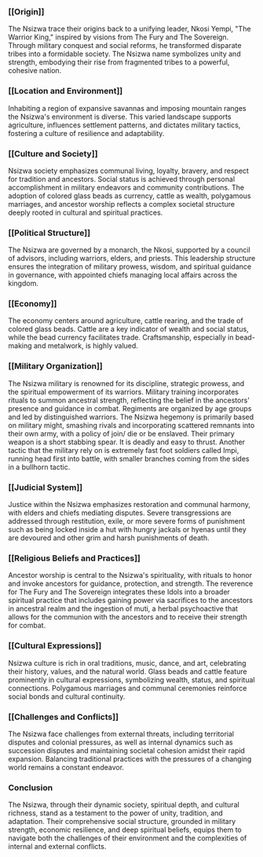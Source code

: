 ### [[Origin]]

The Nsizwa trace their origins back to a unifying leader, Nkosi Yempi, "The Warrior King," inspired by visions from The Fury and The Sovereign. Through military conquest and social reforms, he transformed disparate tribes into a formidable society. The Nsizwa name symbolizes unity and strength, embodying their rise from fragmented tribes to a powerful, cohesive nation.

### [[Location and Environment]]

Inhabiting a region of expansive savannas and imposing mountain ranges the Nsizwa's environment is diverse. This varied landscape supports agriculture, influences settlement patterns, and dictates military tactics, fostering a culture of resilience and adaptability.

### [[Culture and Society]]

Nsizwa society emphasizes communal living, loyalty, bravery, and respect for tradition and ancestors. Social status is achieved through personal accomplishment in military endeavors and community contributions. The adoption of colored glass beads as currency, cattle as wealth, polygamous marriages, and ancestor worship reflects a complex societal structure deeply rooted in cultural and spiritual practices.

### [[Political Structure]]

The Nsizwa are governed by a monarch, the Nkosi, supported by a council of advisors, including warriors, elders, and priests. This leadership structure ensures the integration of military prowess, wisdom, and spiritual guidance in governance, with appointed chiefs managing local affairs across the kingdom.

### [[Economy]]

The economy centers around agriculture, cattle rearing, and the trade of colored glass beads. Cattle are a key indicator of wealth and social status, while the bead currency facilitates trade. Craftsmanship, especially in bead-making and metalwork, is highly valued.

### [[Military Organization]]

The Nsizwa military is renowned for its discipline, strategic prowess, and the spiritual empowerment of its warriors. Military training incorporates rituals to summon ancestral strength, reflecting the belief in the ancestors' presence and guidance in combat. Regiments are organized by age groups and led by distinguished warriors. The Nsizwa hegemony is primarily based on military might, smashing rivals and incorporating scattered remnants into their own army, with a policy of join/ die or be enslaved. Their primary weapon is a short stabbing spear. It is deadly and easy to thrust. Another tactic that the military rely on is extremely fast foot soldiers called Impi, running head first into battle, with smaller branches coming from the sides in a bullhorn tactic.

### [[Judicial System]]

Justice within the Nsizwa emphasizes restoration and communal harmony, with elders and chiefs mediating disputes. Severe transgressions are addressed through restitution, exile, or more severe forms of punishment such as being locked inside a hut with hungry jackals or hyenas until they are devoured and other grim and harsh punishments of death.

### [[Religious Beliefs and Practices]]

Ancestor worship is central to the Nsizwa's spirituality, with rituals to honor and invoke ancestors for guidance, protection, and strength. The reverence for The Fury and The Sovereign integrates these Idols into a broader spiritual practice that includes gaining power via sacrifices to the ancestors in ancestral realm and the ingestion of muti, a herbal psychoactive that allows for the communion with the ancestors and to receive their strength for combat.

### [[Cultural Expressions]]

Nsizwa culture is rich in oral traditions, music, dance, and art, celebrating their history, values, and the natural world. Glass beads and cattle feature prominently in cultural expressions, symbolizing wealth, status, and spiritual connections. Polygamous marriages and communal ceremonies reinforce social bonds and cultural continuity.

### [[Challenges and Conflicts]]

The Nsizwa face challenges from external threats, including territorial disputes and colonial pressures, as well as internal dynamics such as succession disputes and maintaining societal cohesion amidst their rapid expansion. Balancing traditional practices with the pressures of a changing world remains a constant endeavor.

### Conclusion

The Nsizwa, through their dynamic society, spiritual depth, and cultural richness, stand as a testament to the power of unity, tradition, and adaptation. Their comprehensive social structure, grounded in military strength, economic resilience, and deep spiritual beliefs, equips them to navigate both the challenges of their environment and the complexities of internal and external conflicts.